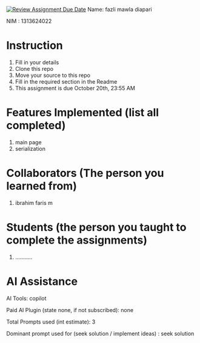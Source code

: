 [![Review Assignment Due Date](https://classroom.github.com/assets/deadline-readme-button-22041afd0340ce965d47ae6ef1cefeee28c7c493a6346c4f15d667ab976d596c.svg)](https://classroom.github.com/a/SCVt0OYF)
Name: fazli mawla diapari

NIM : 1313624022

# Instruction
1. Fill in your details
2. Clone this repo
3. Move your source to this repo
4. Fill in the required section in the Readme
5. This assignment is due October 20th, 23:55 AM

# Features Implemented (list all completed)
1. main page
2. serialization

# Collaborators (The person you learned from)
1. ibrahim faris m

# Students (the person you taught to complete the assignments)
1. ...........

# AI Assistance
AI Tools: copilot

Paid AI Plugin (state none, if not subscribed): none

Total Prompts used (int estimate): 3

Dominant prompt used for (seek solution / implement ideas) : seek solution
